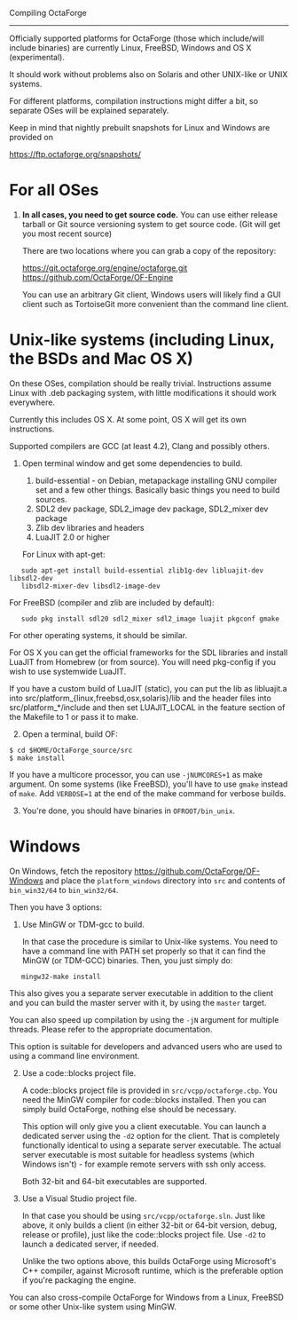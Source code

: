 Compiling OctaForge
********************

Officially supported platforms for OctaForge (those which include/will include
binaries) are currently Linux, FreeBSD, Windows and OS X (experimental).

It should work without problems also on Solaris and other UNIX-like or UNIX
systems.

For different platforms, compilation instructions might differ a bit, so
separate OSes will be explained separately.

Keep in mind that nightly prebuilt snapshots for Linux and Windows are
provided on

https://ftp.octaforge.org/snapshots/

For all OSes
============

1. **In all cases, you need to get source code.**
   You can use either release tarball or Git source versioning system to get
   source code.
   (Git will get you most recent source)

   There are two locations where you can grab a copy of the repository:

   https://git.octaforge.org/engine/octaforge.git
   https://github.com/OctaForge/OF-Engine

   You can use an arbitrary Git client, Windows users will likely find
   a GUI client such as TortoiseGit more convenient than the command line
   client.

Unix-like systems (including Linux, the BSDs and Mac OS X)
==========================================================

On these OSes, compilation should be really trivial. Instructions assume Linux
with .deb packaging system, with little modifications it should work everywhere.

Currently this includes OS X. At some point, OS X will get its own instructions.

Supported compilers are GCC (at least 4.2), Clang and possibly others.

1. Open terminal window and get some dependencies to build.

   1. build-essential - on Debian, metapackage installing GNU compiler set and
      a few other things. Basically basic things you need to build sources.
   2. SDL2 dev package, SDL2_image dev package, SDL2_mixer dev package
   3. Zlib dev libraries and headers
   4. LuaJIT 2.0 or higher

   For Linux with apt-get:
   
```
   sudo apt-get install build-essential zlib1g-dev libluajit-dev libsdl2-dev
   libsdl2-mixer-dev libsdl2-image-dev
```

   For FreeBSD (compiler and zlib are included by default):

```
   sudo pkg install sdl20 sdl2_mixer sdl2_image luajit pkgconf gmake
```

   For other operating systems, it should be similar.

   For OS X you can get the official frameworks for the SDL libraries and
   install LuaJIT from Homebrew (or from source). You will need pkg-config
   if you wish to use systemwide LuaJIT.

   If you have a custom build of LuaJIT (static), you can put the lib as
   libluajit.a into src/platform_{linux,freebsd,osx,solaris}/lib and the
   header files into src/platform_*/include and then set LUAJIT_LOCAL in
   the feature section of the Makefile to 1 or pass it to make.

2. Open a terminal, build OF:

```
$ cd $HOME/OctaForge_source/src
$ make install
```

   If you have a multicore processor, you can use `-jNUMCORES+1` as make argument.
   On some systems (like FreeBSD), you'll have to use `gmake` instead of `make`.
   Add `VERBOSE=1` at the end of the make command for verbose builds.

3. You're done, you should have binaries in `OFROOT/bin_unix`.

Windows
=======

On Windows, fetch the repository <https://github.com/OctaForge/OF-Windows> and
place the `platform_windows` directory into `src` and contents of `bin_win32/64`
to `bin_win32/64`.

Then you have 3 options:

1. Use MinGW or TDM-gcc to build.

   In that case the procedure is similar to Unix-like systems. You need to
   have a command line with PATH set properly so that it can find the MinGW
   (or TDM-GCC) binaries. Then, you just simply do:

```
   mingw32-make install
```

   This also gives you a separate server executable in addition to the client
   and you can build the master server with it, by using the `master` target.

   You can also speed up compilation by using the `-jN` argument for multiple
   threads. Please refer to the appropriate documentation.

   This option is suitable for developers and advanced users who are used to
   using a command line environment.

2. Use a code::blocks project file.

   A code::blocks project file is provided in `src/vcpp/octaforge.cbp`. You
   need the MinGW compiler for code::blocks installed. Then you can simply
   build OctaForge, nothing else should be necessary.

   This option will only give you a client executable. You can launch a
   dedicated server using the `-d2` option for the client. That is completely
   functionally identical to using a separate server executable. The actual
   server executable is most suitable for headless systems (which Windows
   isn't) - for example remote servers with ssh only access.

   Both 32-bit and 64-bit executables are supported.

3. Use a Visual Studio project file.

   In that case you should be using `src/vcpp/octaforge.sln`. Just like above,
   it only builds a client (in either 32-bit or 64-bit version, debug, release
   or profile), just like the code::blocks project file. Use `-d2` to launch
   a dedicated server, if needed.

   Unlike the two options above, this builds OctaForge using Microsoft's
   C++ compiler, against Microsoft runtime, which is the preferable option
   if you're packaging the engine.

You can also cross-compile OctaForge for Windows from a Linux, FreeBSD or
some other Unix-like system using MinGW.